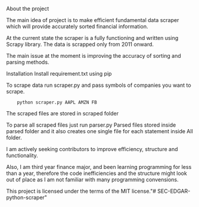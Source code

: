 About the project

   The main idea of project is to make efficient fundamental data scraper which will provide accurately sorted financial information.
   
   At the current state the scraper is a fully functioning and written using Scrapy library.
        The data is scrapped only from 2011 onward.

   The main issue at the moment is improving the accuracy of sorting and parsing methods.  

Installation
   Install requirement.txt using pip
  
   To scrape data run scraper.py and pass symbols of companies you want to scrape.
    
        python scraper.py AAPL AMZN FB
   The scraped files are stored in scraped folder 

   To parse all scraped files just run parser.py
        Parsed files stored inside parsed folder and it also creates one single file for each statement inside All folder.

I am actively seeking contributors to improve efficiency, structure and functionality.

Also, I am third year finance major, and been learning programming for less than a year, therefore the code inefficiencies and the structure might look out of place as I am not familiar with many programming convensions. 

This project is licensed under the terms of the MIT license."# SEC-EDGAR-python-scraper" 
